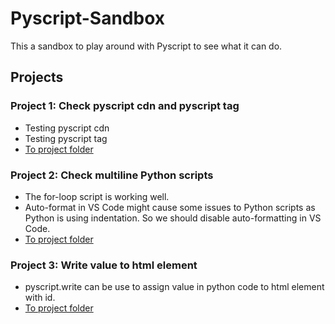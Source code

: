 # Pyscript-Sandbox
This a sandbox to play around with Pyscript to see what it can do.

## Projects

### Project 1: Check pyscript cdn and pyscript tag
- Testing pyscript cdn
- Testing pyscript tag
- <a href="https://github.com/son-n-pham/Pyscript-Sandbox/tree/main/projects/01_hello_world">To project folder</a>

### Project 2: Check multiline Python scripts
- The for-loop script is working well.
- Auto-format in VS Code might cause some issues to Python scripts as Python is using indentation. So we should disable auto-formatting in VS Code.
- <a href="https://github.com/son-n-pham/Pyscript-Sandbox/tree/main/projects/02_multiple-line-python-code">To project folder</a>

### Project 3: Write value to html element
- pyscript.write can be use to assign value in python code to html element with id.
- <a href="https://github.com/son-n-pham/Pyscript-Sandbox/tree/main/projects/02_multiple-line-python-code">To project folder</a>
